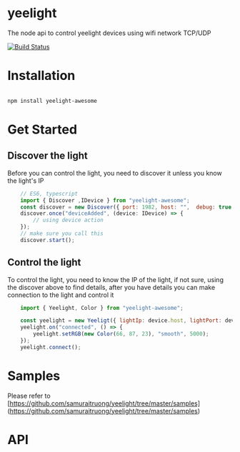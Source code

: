 # yeelight
The node api to control yeelight devices using wifi network TCP/UDP

[![Build Status](https://travis-ci.org/samuraitruong/yeelight.svg?branch=develop)](https://travis-ci.org/samuraitruong/yeelight)
# Installation
```bash 

npm install yeelight-awesome

```

# Get Started
## Discover the light
Before you can control the light, you need to discover it unless you know the light's IP
```js
    // ES6, typescript
    import { Discover ,IDevice } from "yeelight-awesome";
    const discover = new Discover({ port: 1982, host: "",  debug: true }, logger);
    discover.once("deviceAdded", (device: IDevice) => {
        // using device action
    });
    // make sure you call this
    discover.start();

```
## Control the light
To control the light, you need to know the IP of the light, if not sure, using the discover above to find details, after you have details you can make connection to the light and control it

```js
    import { Yeelight, Color } from "yeelight-awesome";

    const yeelight = new Yeeligt({ lightIp: device.host, lightPort: device.port });
    yeelight.on("connected", () => {
        yeelight.setRGB(new Color(66, 87, 23), "smooth", 5000);
    });
    yeelight.connect();

```

# Samples
Please refer to [https://github.com/samuraitruong/yeelight/tree/master/samples] (https://github.com/samuraitruong/yeelight/tree/master/samples)

# API
